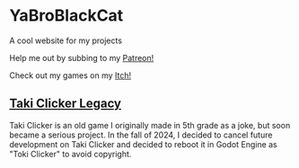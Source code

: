 # YaBroBlackCat
A cool website for my projects

Help me out by subbing to my [Patreon!](https://patreon.com/yabroblackcat)

Check out my games on my [Itch!](https://ycreate.itch.io)

## [Taki Clicker Legacy](/logs/updates/taki-clicker-legacy.md)
Taki Clicker is an old game I originally made in 5th grade as a joke, but soon became a serious project.
In the fall of 2024, I decided to cancel future development on Taki Clicker and decided to reboot it in Godot Engine as "Toki Clicker" to avoid copyright.

